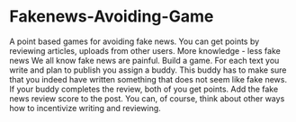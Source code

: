 # Fakenews-Avoiding-Game
A point based games for avoiding fake news. You can get points by reviewing articles, uploads from other users. More knowledge - less fake news
We all know fake news are painful. Build a game. For each text you write and plan to publish you assign a buddy. This buddy has to make sure that you indeed have written something that does not seem like fake news. If your buddy completes the review, both of you get points. Add the fake news review score to the post. You can, of course, think about other ways how to incentivize writing and reviewing.
